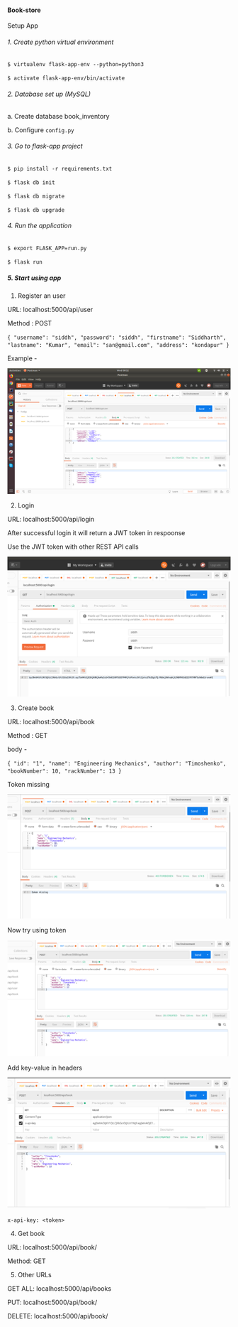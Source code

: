 #### Book-store

Setup App
###### 1. Create python virtual environment

`$ virtualenv flask-app-env --python=python3`

`$ activate flask-app-env/bin/activate`

###### 2. Database set up (MySQL)

a. Create database book_inventory

b. Configure `config.py`

###### 3. Go to flask-app project

`$ pip install -r requirements.txt`

`$ flask db init`

`$ flask db migrate` 

`$ flask db upgrade `

###### 4. Run the application

`$ export FLASK_APP=run.py`

`$ flask run`

##### 5. Start using app

1. Register an user

URL: localhost:5000/api/user 

Method : POST

`{
	"username": "siddh",
	"password": "siddh",
	"firstname": "Siddharth",
	"lastname": "Kumar",
	"email": "san@gmail.com",
	"address": "kondapur"
} `

Example -

![alt text](https://github.com/siddharthcurious/book-store/blob/master/Screenshot%20from%202019-09-25%2008-52-21.png)

2. Login 

URL: localhost:5000/api/login

After successful login it will return a JWT token in respoonse

Use the JWT token with other REST API calls

![alt text](https://github.com/siddharthcurious/book-store/blob/master/Screenshot%20from%202019-09-25%2009-07-23.png)

3. Create book

URL: localhost:5000/api/book

Method : GET

body - 

`{
	"id": "1",
	"name": "Engineering Mechanics",
	"author": "Timoshenko",
	"bookNumber": 10,
	"rackNumber": 13
}`


Token missing

![alt text](https://github.com/siddharthcurious/book-store/blob/master/Screenshot%20from%202019-09-25%2009-14-38.png)

Now try using token 

![alt text](https://github.com/siddharthcurious/book-store/blob/master/Screenshot%20from%202019-09-25%2009-20-32.png) 

Add key-value in headers

![alt text](https://github.com/siddharthcurious/book-store/blob/master/Screenshot%20from%202019-09-25%2009-20-41.png)

`x-api-key: <token>`

4. Get book

URL: localhost:5000/api/book/<id>

Method: GET



5. Other URLs

GET ALL: localhost:5000/api/books

PUT: localhost:5000/api/book/<id>
  
DELETE: localhost:5000/api/book/<id>
















